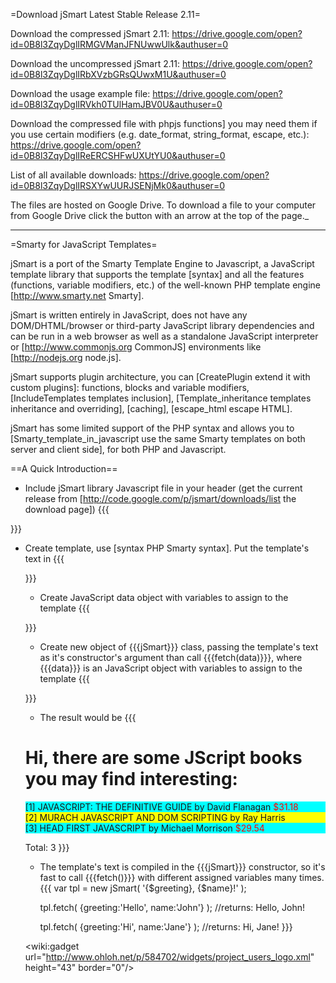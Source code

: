 =Download jSmart Latest Stable Release 2.11=

Download the compressed jSmart 2.11: https://drive.google.com/open?id=0B8l3ZqyDglIRMGVManJFNUwwUlk&authuser=0

Download the uncompressed jSmart 2.11: https://drive.google.com/open?id=0B8l3ZqyDglIRbXVzbGRsQUwxM1U&authuser=0

Download the usage example file: https://drive.google.com/open?id=0B8l3ZqyDglIRVkh0TUlHamJBV0U&authuser=0

Download the compressed file with phpjs functions]  you may need them if you use certain modifiers (e.g. date_format, string_format, escape, etc.): https://drive.google.com/open?id=0B8l3ZqyDglIReERCSHFwUXUtYU0&authuser=0

List of all available downloads: https://drive.google.com/open?id=0B8l3ZqyDglIRSXYwUURJSENjMk0&authuser=0

The files are hosted on Google Drive. To download a file to your computer from Google Drive click the button with an arrow at the top of the page._

----

=Smarty for JavaScript Templates=

jSmart is a port of the Smarty Template Engine to Javascript, a JavaScript template library that supports the template [syntax] and all the features (functions, variable modifiers, etc.) of the well-known PHP template engine [http://www.smarty.net Smarty]. 

jSmart is written entirely in JavaScript, does not have any DOM/DHTML/browser or third-party JavaScript library dependencies and can be run in a web browser as well as a standalone JavaScript interpreter or [http://www.commonjs.org CommonJS] environments like [http://nodejs.org node.js].

jSmart supports plugin architecture, you can [CreatePlugin extend it with custom plugins]: functions, blocks and variable modifiers, [IncludeTemplates templates inclusion], [Template_inheritance templates inheritance and overriding], [caching], [escape_html escape HTML].

jSmart has some limited support of the PHP syntax and allows you to [Smarty_template_in_javascript use the same Smarty templates on both server and client side], for both PHP and Javascript.

==A Quick Introduction==
 * Include jSmart library Javascript file in your header (get the current release from [http://code.google.com/p/jsmart/downloads/list the download page])
{{{
<html>
    <head>
      <script language="javascript" src="smart-2.9.min.js"></script>
    </head>
}}}

 * Create template, use [syntax PHP Smarty syntax]. Put the template's text in {{{<script>}}} with the {{{type="text/x-jsmart-tmpl"}}} so a browser will not try to parse it and mess it up.
{{{
<script id="test_tpl" type="text/x-jsmart-tmpl">
 
   <h1>{$greeting}</h1>

   {foreach $books as $i => $book}
      <div style="background-color: {cycle values="cyan,yellow"};">
         [{$i+1}] {$book.title|upper} by {$book.author} 
            {if $book.price}                                
               Price: <span style="color:red">${$book.price}</span>
            {/if}                                           
      </div>
   {foreachelse}
      No books
   {/foreach}

   Total: {$book@total}

</script>
}}}

 * Create JavaScript data object with variables to assign to the template
{{{
<script>

    var data = {
       greeting: 'Hi, there are some JScript books you may find interesting:',
       books : [
          {
             title  : 'JavaScript: The Definitive Guide',          
             author : 'David Flanagan',                            
             price  : '31.18'
          },
          {
             title  : 'Murach JavaScript and DOM Scripting',
             author : 'Ray Harris',
          },
          {
             title  : 'Head First JavaScript',
             author : 'Michael Morrison',
             price  : '29.54'
          }
       ]      
    };

</script>
}}}

 * Create new object of {{{jSmart}}} class, passing the template's text as it's constructor's argument than call {{{fetch(data)}}}, where {{{data}}} is an JavaScript object with variables to assign to the template
{{{
<script>

   var tplText = document.getElementById('test_tpl').innerHTML;

   var tpl = new jSmart( tplText );

   var res = tpl.fetch( data );

   /*
    or fetch straigth from JavaScript string
   var res = document.getElementById('test_tpl').innerHTML.fetch(data);
   */

   document.write( res );

</script>
}}}

 * The result would be
{{{
<h1>Hi, there are some JScript books you may find interesting:</h1>

<div style="background-color: cyan;">
   [1] JAVASCRIPT: THE DEFINITIVE GUIDE by David Flanagan 
   <span style="color:red">$31.18</span>
</div>

<div style="background-color: yellow;">
   [2] MURACH JAVASCRIPT AND DOM SCRIPTING by Ray Harris 
</div>

<div style="background-color: cyan;">
   [3] HEAD FIRST JAVASCRIPT by Michael Morrison 
   <span style="color:red">$29.54</span>
</div>

Total: 3
}}}

 * The template's text is compiled in the {{{jSmart}}} constructor, so it's fast to call {{{fetch()}}} with different assigned variables many times.
{{{
   var tpl = new jSmart( '{$greeting}, {$name}!' );

   tpl.fetch( {greeting:'Hello', name:'John'} ); //returns: Hello, John!

   tpl.fetch( {greeting:'Hi', name:'Jane'} );    //returns: Hi, Jane!
}}}


<p>
<g:plusone size="medium"></g:plusone>

<wiki:gadget url="http://www.ohloh.net/p/584702/widgets/project_users_logo.xml" height="43" border="0"/>
</p>
